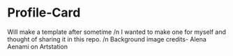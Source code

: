 # Profile-Card
Will make a template after sometime /n
I wanted to make one for myself and thought of sharing it in this repo. /n
Background image credits- Alena Aenami on Artstation
